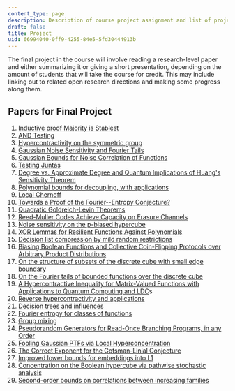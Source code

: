 ```yaml
---
content_type: page
description: Description of course project assignment and list of project topics
draft: false
title: Project
uid: 66994040-0ff9-4255-84e5-5fd30444913b
---
```

The final project in the course will involve reading a research-level paper and either summarizing it or giving a short presentation, depending on the amount of students that will take the course for credit. This may include linking out to related open research directions and making some progress along them.

## Papers for Final Project

1. [Inductive proof Majority is Stablest](https://arxiv.org/abs/1211.1001) 
2. [AND Testing](https://arxiv.org/abs/1911.00159) 
3. [Hypercontractivity on the symmetric group](https://arxiv.org/abs/2009.05503)  
4. [Gaussian Noise Sensitivity and Fourier Tails](https://www.cs.cmu.edu/~odonnell/papers/gaussian-noise-sensitivity.pdf)   
5. [Gaussian Bounds for Noise Correlation of Functions](https://arxiv.org/abs/math/0703683)   
6. [Testing Juntas](http://www.cs.cmu.edu/~eblais/papers/TestingJuntas.pdf)   
7. [Degree vs. Approximate Degree and Quantum Implications of Huang's Sensitivity Theorem](https://arxiv.org/abs/2010.12629)   
8. [Polynomial bounds for decoupling, with applications](https://arxiv.org/abs/1512.01603)   
9. [Local Chernoff](https://arxiv.org/abs/1710.07429)    
10. [Towards a Proof of the Fourier--Entropy Conjecture?](https://arxiv.org/abs/1911.10579)   
11. [Quadratic Goldreich-Levin Theorems](https://arxiv.org/abs/1105.4372)   
12. [Reed-Muller Codes Achieve Capacity on Erasure Channels](https://arxiv.org/abs/1601.04689)   
13. [Noise sensitivity on the p-biased hypercube](https://conferences.computer.org/focs/2019/pdfs/FOCS2019-7pBwCpNH4Mz2L4MJWVl6Xp/4QPo5sWQ0kFcZrHcxCjJXM/GjVkOqAeRYhdid2jcvmvm.pdf)   
14. [XOR Lemmas for Resilient Functions Against Polynomials](https://eccc.weizmann.ac.il/report/2019/145/)   
15. [Decision list compression by mild random restrictions](https://arxiv.org/abs/1909.10658)   
16. [Biasing Boolean Functions and Collective Coin-Flipping Protocols over Arbitrary Product Distributions](https://arxiv.org/abs/1902.07426)   
17. [On the structure of subsets of the discrete cube with small edge boundary](https://arxiv.org/abs/1612.06680)   
18. [On the Fourier tails of bounded functions over the discrete cube](https://www.cs.cmu.edu/~odonnell/papers/bounded-tails.pdf)   
19. [A Hypercontractive Inequality for Matrix-Valued Functions with Applications to Quantum Computing and LDC](https://arxiv.org/abs/0705.3806)s   
20. [Reverse hypercontractivity and applications](http://www.cs.cmu.edu/~odonnell/papers/nicd.pdf)   
21. [Decision trees and influences](http://www.cs.cmu.edu/~odonnell/papers/dt-influences.pdf)    
22. [Fourier entropy for classes of functions](https://www.cs.cmu.edu/~jswright/papers/fei.pdf)    
23. [Group mixing](http://www.ccs.neu.edu/home/viola/papers/group-mix.pdf)   
24. [Pseudorandom Generators for Read-Once Branching Programs, in any Order](https://arxiv.org/abs/1808.06265)   
25. [Fooling Gaussian PTFs via Local Hyperconcentration](https://arxiv.org/abs/2103.07809)   
26. [The Correct Exponent for the Gotsman-Linial Conjecture](https://arxiv.org/abs/1210.1283)   
27. [Improved lower bounds for embeddings into L1](https://www.cs.huji.ac.il/~yrabani/Papers/KrauthgamerR-SODA06-proc.pdf)   
28. [Concentration on the Boolean hypercube via pathwise stochastic analysis](https://arxiv.org/abs/1909.12067)   
29. [Second-order bounds on correlations between increasing families](https://arxiv.org/abs/1912.11641)